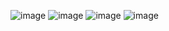 
![image](https://github.com/user-attachments/assets/8fa307a9-44eb-4217-b966-8be3de9533c4)
![image](https://github.com/user-attachments/assets/a86a51bc-eaa9-4c07-814e-886928728c35)
![image](https://github.com/user-attachments/assets/7c170064-6d18-4c1f-8937-0c87d4951953)
![image](https://github.com/user-attachments/assets/78afa966-3b40-4857-a349-9a0802f014c4)
